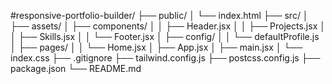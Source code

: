 #responsive-portfolio-builder/
├── public/
│   └── index.html
├── src/
│   ├── assets/
│   ├── components/
│   │   ├── Header.jsx
│   │   ├── Projects.jsx
│   │   ├── Skills.jsx
│   │   └── Footer.jsx
│   ├── config/
│   │   └── defaultProfile.js
│   ├── pages/
│   │   └── Home.jsx
│   ├── App.jsx
│   ├── main.jsx
│   └── index.css
├── .gitignore
├── tailwind.config.js
├── postcss.config.js
├── package.json
└── README.md 
